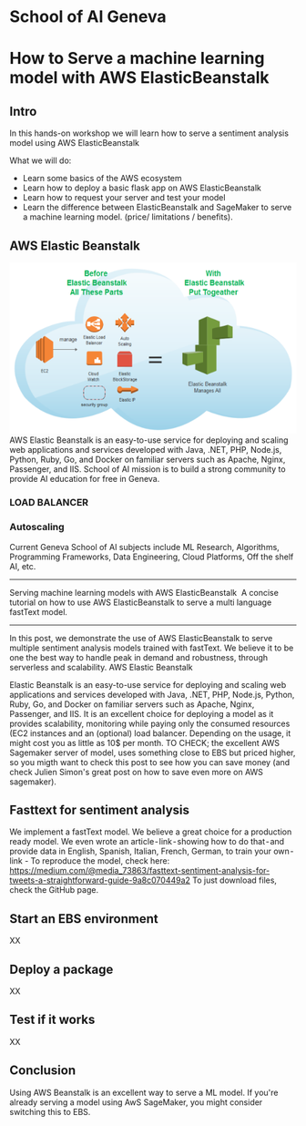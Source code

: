 # School of AI Geneva
# How to Serve a machine learning model with AWS ElasticBeanstalk 

## Intro
In this hands-on workshop we will learn how to serve a sentiment analysis model using AWS ElasticBeanstalk 

What we will do:
*	Learn some basics of the AWS ecosystem
*	Learn how to deploy a basic flask app on AWS ElasticBeanstalk
*	Learn how to request your server and test your model
*	Learn the difference between ElasticBeanstalk and SageMaker to serve a machine learning model. (price/ limitations / benefits).

## AWS Elastic Beanstalk
![](images/filename.png)
AWS Elastic Beanstalk is an easy-to-use service for deploying and scaling web applications and services developed with Java, .NET, PHP, Node.js, Python, Ruby, Go, and Docker on familiar servers such as Apache, Nginx, Passenger, and IIS.
School of AI mission is to build a strong community to provide AI education for free in Geneva.

### LOAD BALANCER
### Autoscaling

Current Geneva School of AI subjects include ML Research, Algorithms, Programming Frameworks, Data Engineering, Cloud Platforms, Off the shelf AI, etc.


---

Serving machine learning models with AWS ElasticBeanstalk 
A concise tutorial on how to use AWS ElasticBeanstalk to serve a multi language fastText model.


---

In this post, we demonstrate the use of AWS ElasticBeanstalk to serve multiple sentiment analysis models trained with fastText. We believe it to be one the best way to handle peak in demand and robustness, through serverless and scalability.
AWS Elastic Beanstalk

Elastic Beanstalk is an easy-to-use service for deploying and scaling web applications and services developed with Java, .NET, PHP, Node.js, Python, Ruby, Go, and Docker on familiar servers such as Apache, Nginx, Passenger, and IIS. It is an excellent choice for deploying a model as it provides scalability, monitoring while paying only the consumed resources (EC2 instances and an (optional) load balancer. Depending on the usage, it might cost you as little as 10$ per month.
TO CHECK; the excellent AWS Sagemaker server of model, uses something close to EBS but priced higher, so you migth want to check this post to see how you can save money (and check Julien Simon's great post on how to save even more on AWS sagemaker).

## Fasttext for sentiment analysis
We implement a fastText model. We believe a great choice for a production ready model. We even wrote an article - link - showing how to do that - and provide data in English, Spanish, Italian, French, German, to train your own - link -
To reproduce the model, check here: https://medium.com/@media_73863/fasttext-sentiment-analysis-for-tweets-a-straightforward-guide-9a8c070449a2
To just download files, check the GitHub page.

## Start an EBS environment
XX
## Deploy a package
XX
## Test if it works
XX
## Conclusion
Using AWS Beanstalk is an excellent way to serve a ML model. If you're already serving a model using AwS SageMaker, you might consider switching this to EBS.

